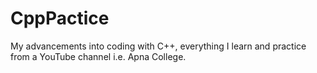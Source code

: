 # CppPactice
My advancements into coding with C++, everything I learn and practice from a YouTube channel i.e. Apna College.
